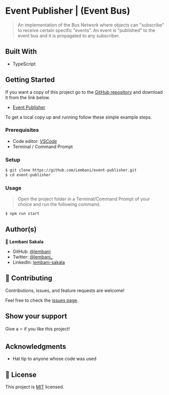 # Event Publisher | (Event Bus)

 > An implementation of the Bus Network where objects can "subscribe" to receive certain specific "events”. An event is "published" to the event bus and it is propagated to any subscriber.

## Built With

- TypeScript

## Getting Started

If you want a copy of this project go to the [GitHub repository](https://github.com/Lembani/event-publisher.git) and download it from the link below.

- [Event Publisher](https://github.com/Lembani/event-publisher.git)


To get a local copy up and running follow these simple example steps.

### Prerequisites

- Code editor: _[VSCode](https://code.visualstudio.com/)_
- Terminal / Command Prompt

### Setup

```bash
$ git clone https://github.com/Lembani/event-publisher.git
$ cd event-publisher
```

### Usage

> Open the project folder in a Terminal/Command Prompt of your choice and run the following command.
```bash
$ npm run start
```

## Author(s)

👤 **Lembani Sakala**

- GitHub: [@lembani](https://github.com/lembani)
- Twitter: [@lembani_](https://twitter.com/lembani_)
- LinkedIn: [lembani-sakala](https://linkedin.com/in/lembani-sakala)

## 🤝 Contributing

Contributions, issues, and feature requests are welcome!

Feel free to check the [issues page](../../issues/).

## Show your support

Give a ⭐️ if you like this project!

## Acknowledgments

- Hat tip to anyone whose code was used

## 📝 License

This project is [MIT](./MIT.md) licensed.
